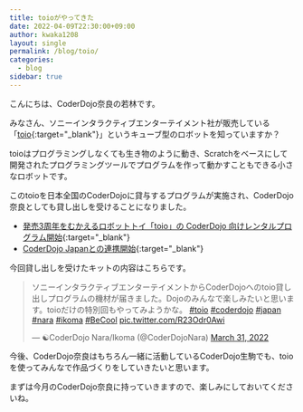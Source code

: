 ```yaml
---
title: toioがやってきた
date: 2022-04-09T22:30:00+09:00
author: kwaka1208
layout: single
permalink: /blog/toio/
categories:
  - blog
sidebar: true
---
```

こんにちは、CoderDojo奈良の若林です。

みなさん、ソニーインタラクティブエンターテイメント社が販売している「[toio](https://toio.io/){:target="_blank"}」というキューブ型のロボットを知っていますか？

toioはプログラミングしなくても生き物のように動き、Scratchをベースにして開発されたプログラミングツールでプログラムを作って動かすこともできる小さなロボットです。

このtoioを日本全国のCoderDojoに貸与するプログラムが実施され、CoderDojo奈良としても貸し出しを受けることになりました。

- [発売3周年をむかえるロボットトイ「toio」の CoderDojo 向けレンタルプログラム開始](https://news.coderdojo.jp/2022/03/17/toio-sony-interactive-entertainment/){:target="_blank"}
- [CoderDojo Japanとの連携開始](https://toio.io/news/2022/03/17.html){:target="_blank"}

今回貸し出しを受けたキットの内容はこちらです。

<blockquote class="twitter-tweet"><p lang="ja" dir="ltr">ソニーインタラクティブエンターテイメントからCoderDojoへのtoio貸し出しプログラムの機材が届きました。Dojoのみんなで楽しみたいと思います。toioだけの特別回もやってみようかな。 <a href="https://twitter.com/hashtag/toio?src=hash&amp;ref_src=twsrc%5Etfw">#toio</a> <a href="https://twitter.com/hashtag/coderdojo?src=hash&amp;ref_src=twsrc%5Etfw">#coderdojo</a> <a href="https://twitter.com/hashtag/japan?src=hash&amp;ref_src=twsrc%5Etfw">#japan</a> <a href="https://twitter.com/hashtag/nara?src=hash&amp;ref_src=twsrc%5Etfw">#nara</a> <a href="https://twitter.com/hashtag/ikoma?src=hash&amp;ref_src=twsrc%5Etfw">#ikoma</a> <a href="https://twitter.com/hashtag/BeCool?src=hash&amp;ref_src=twsrc%5Etfw">#BeCool</a> <a href="https://t.co/R23Odr0Awi">pic.twitter.com/R23Odr0Awi</a></p>&mdash; ☯CoderDojo Nara/Ikoma (@CoderDojoNara) <a href="https://twitter.com/CoderDojoNara/status/1509347439752675328?ref_src=twsrc%5Etfw">March 31, 2022</a></blockquote> <script async src="https://platform.twitter.com/widgets.js" charset="utf-8"></script>

今後、CoderDojo奈良はもちろん一緒に活動しているCoderDojo生駒でも、toioを使ってみんなで作品づくりをしていきたいと思います。

まずは今月のCoderDojo奈良に持っていきますので、楽しみにしておいてくださいね。